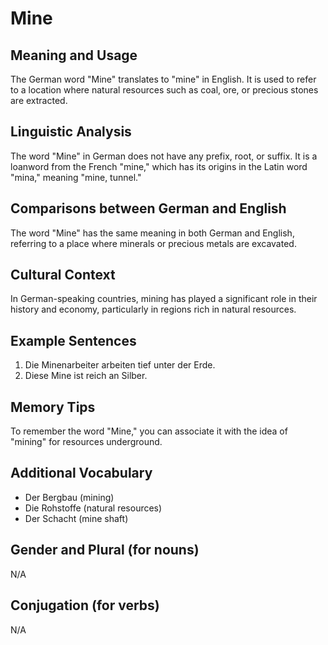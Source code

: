 # Mine
## Meaning and Usage
The German word "Mine" translates to "mine" in English. It is used to refer to a location where natural resources such as coal, ore, or precious stones are extracted.

## Linguistic Analysis
The word "Mine" in German does not have any prefix, root, or suffix. It is a loanword from the French "mine," which has its origins in the Latin word "mina," meaning "mine, tunnel."

## Comparisons between German and English
The word "Mine" has the same meaning in both German and English, referring to a place where minerals or precious metals are excavated.

## Cultural Context
In German-speaking countries, mining has played a significant role in their history and economy, particularly in regions rich in natural resources.

## Example Sentences
1. Die Minenarbeiter arbeiten tief unter der Erde.
2. Diese Mine ist reich an Silber.

## Memory Tips
To remember the word "Mine," you can associate it with the idea of "mining" for resources underground.

## Additional Vocabulary
- Der Bergbau (mining)
- Die Rohstoffe (natural resources)
- Der Schacht (mine shaft)

## Gender and Plural (for nouns)
N/A

## Conjugation (for verbs)
N/A